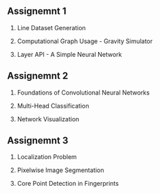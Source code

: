 ## Assignemnt 1

   1. Line Dataset Generation
   
   2. Computational Graph Usage - Gravity Simulator
   
   3. Layer API - A Simple Neural Network

## Assignemnt 2

   1. Foundations of Convolutional Neural Networks
   
   2. Multi-Head Classification
   
   3. Network Visualization
   
## Assignemnt 3

   1. Localization Problem
   
   2. Pixelwise Image Segmentation
   
   3. Core Point Detection in Fingerprints
   

